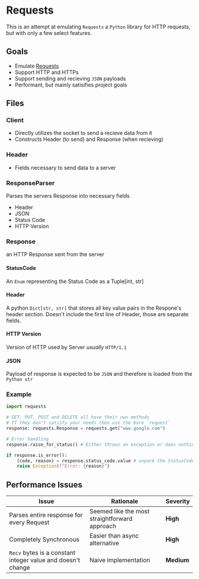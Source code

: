# Requests

This is an attempt at emulating `Requests` a `Python` library for HTTP requests,
but with only a few select features.

## Goals

- Emulate [Requests](https://github.com/psf/requests)
- Support HTTP and HTTPs
- Support sending and recieving `JSON` payloads
- Performant, but mainly satisifies project goals

## Files

### Client

- Directly utilizes the socket to send a recieve data from it
- Constructs Header (to send) and Response (when recieving)

### Header

- Fields necessary to send data to a server

### ResponseParser

Parses the servers Response into necessary fields

- Header
- JSON
- Status Code
- HTTP Version

### Response

an HTTP Response sent from the server

#### StatusCode

An `Enum` representing the Status Code as a Tuple[int, str]

#### Header

A python `Dict[str, str]` that stores all key value pairs in the Respone's
header section. Doesn't include the first line of Header, those are separate fields.

#### HTTP Version

Version of HTTP used by Server _usually_ `HTTP/1.1`

#### JSON

Payload of response is expected to be `JSON` and therefore is loaded from the
`Python str`

### Example

```python
import requests

# GET, PUT, POST and DELETE all have their own methods
# If they don't satisfy your needs then use the bare `request`
response: requests.Response = requests.get("www.google.com")

# Error handling
response.raise_for_status() # Either throws an exception or does nothing

if response.is_error():
    (code, reason) = response.status_code.value # unpack the StatusCode
    raise Exception(f"Error: {reason}")
```

## Performance Issues

| Issue                                                       | Rationale                                     | Severity   |
| ----------------------------------------------------------- | --------------------------------------------- | ---------- |
| Parses entire response for every Request                    | Seemed like the most straightforward approach | **High**   |
| Completely Synchronous                                      | Easier than async alternative                 | **High**   |
| `Recv` bytes is a constant integer value and doesn't change | Naive implementation                          | **Medium** |
